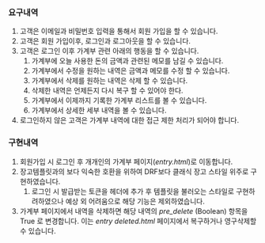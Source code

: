 ### 요구내역

1. 고객은 이메일과 비밀번호 입력을 통해서 회원 가입을 할 수 있습니다.
2. 고객은 회원 가입이후, 로그인과 로그아웃을 할 수 있습니다.
3. 고객은 로그인 이후 가계부 관련 아래의 행동을 할 수 있습니다.
   1. 가계부에 오늘 사용한 돈의 금액과 관련된 메모를 남길 수 있습니다.
   2. 가계부에서 수정을 원하는 내역은 금액과 메모를 수정 할 수 있습니다.
   3. 가계부에서 삭제를 원하는 내역은 삭제 할 수 있습니다.
   4. 삭제한 내역은 언제든지 다시 복구 할 수 있어야 한다.
   5. 가계부에서 이제까지 기록한 가계부 리스트를 볼 수 있습니다.
   6. 가계부에서 상세한 세부 내역을 볼 수 있습니다.
4. 로그인하지 않은 고객은 가계부 내역에 대한 접근 제한 처리가 되어야 합니다.



### 구현내역

1. 회원가입 시 로그인 후 개개인의 가계부 페이지(*entry.html*)로 이동합니다.
2. 장고템플릿과의 보다 익숙한 호환을 위하여 DRF보다 클래식 장고 스타일 위주로 구현하였습니다.
   1. 로그인 시 발급받는 토큰을 헤더에 추가 후 템플릿을 불러오는 스타일로 구현하려하였으나 예상 외 어려움으로 해당 기능은 제외하였습니다.
3. 가계부 페이지에서 내역을 삭제하면 해당 내역의 *pre_delete* (Boolean) 항목을 True 로 변경합니다. 이는 *entry deleted.html* 페이지에서 복구하거나 영구삭제할 수 있습니다.